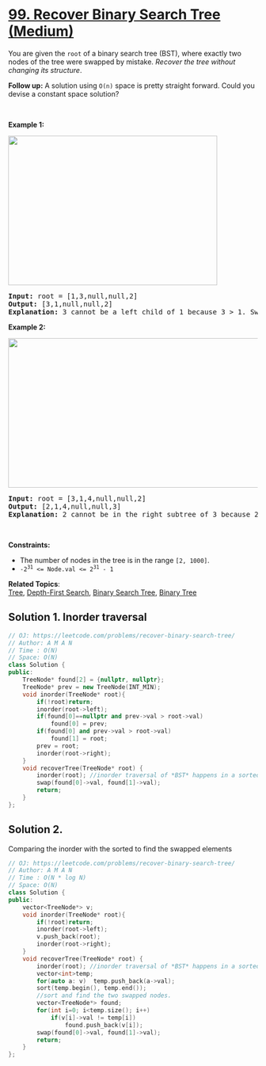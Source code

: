 # [99. Recover Binary Search Tree (Medium)](https://leetcode.com/problems/recover-binary-search-tree/)

<p>You are given the <code>root</code> of a binary search tree (BST), where exactly two nodes of the tree were swapped by mistake. <em>Recover the tree without changing its structure</em>.</p>

<p><strong>Follow up:</strong> A solution using <code>O(n)</code> space is pretty straight forward. Could you devise a constant space solution?</p>

<p>&nbsp;</p>
<p><strong>Example 1:</strong></p>
<img alt="" src="https://assets.leetcode.com/uploads/2020/10/28/recover1.jpg" style="width: 422px; height: 302px;">
<pre><strong>Input:</strong> root = [1,3,null,null,2]
<strong>Output:</strong> [3,1,null,null,2]
<strong>Explanation:</strong> 3 cannot be a left child of 1 because 3 &gt; 1. Swapping 1 and 3 makes the BST valid.
</pre>

<p><strong>Example 2:</strong></p>
<img alt="" src="https://assets.leetcode.com/uploads/2020/10/28/recover2.jpg" style="width: 581px; height: 302px;">
<pre><strong>Input:</strong> root = [3,1,4,null,null,2]
<strong>Output:</strong> [2,1,4,null,null,3]
<strong>Explanation:</strong> 2 cannot be in the right subtree of 3 because 2 &lt; 3. Swapping 2 and 3 makes the BST valid.
</pre>

<p>&nbsp;</p>
<p><strong>Constraints:</strong></p>

<ul>
	<li>The number of nodes in the tree is in the range <code>[2, 1000]</code>.</li>
	<li><code>-2<sup>31</sup> &lt;= Node.val &lt;= 2<sup>31</sup> - 1</code></li>
</ul>


**Related Topics**:  
[Tree](https://leetcode.com/tag/tree/), [Depth-First Search](https://leetcode.com/tag/depth-first-search/), [Binary Search Tree](https://leetcode.com/tag/binary-search-tree/), [Binary Tree](https://leetcode.com/tag/binary-tree/)


## Solution 1. Inorder traversal
```cpp
// OJ: https://leetcode.com/problems/recover-binary-search-tree/
// Author: A M A N
// Time : O(N)
// Space: O(N)
class Solution {
public:
    TreeNode* found[2] = {nullptr, nullptr};
    TreeNode* prev = new TreeNode(INT_MIN);
    void inorder(TreeNode* root){
        if(!root)return;
        inorder(root->left);
        if(found[0]==nullptr and prev->val > root->val)
            found[0] = prev;
        if(found[0] and prev->val > root->val)
            found[1] = root;
        prev = root;
        inorder(root->right);
    }
    void recoverTree(TreeNode* root) {
        inorder(root); //inorder traversal of *BST* happens in a sorted fashion        
        swap(found[0]->val, found[1]->val);
        return;
    }
};
```


## Solution 2.
Comparing the inorder with the sorted to find the swapped elements
```cpp
// OJ: https://leetcode.com/problems/recover-binary-search-tree/
// Author: A M A N
// Time : O(N * log N)
// Space: O(N)
class Solution {
public:
    vector<TreeNode*> v;
    void inorder(TreeNode* root){
        if(!root)return;
        inorder(root->left);
        v.push_back(root);
        inorder(root->right);
    }
    void recoverTree(TreeNode* root) {
        inorder(root); //inorder traversal of *BST* happens in a sorted fashion        
        vector<int>temp;
        for(auto a: v)  temp.push_back(a->val);
        sort(temp.begin(), temp.end());
        //sort and find the two swapped nodes.
        vector<TreeNode*> found;
        for(int i=0; i<temp.size(); i++)
            if(v[i]->val != temp[i])
                found.push_back(v[i]);
        swap(found[0]->val, found[1]->val);
        return;
    }
};
```
